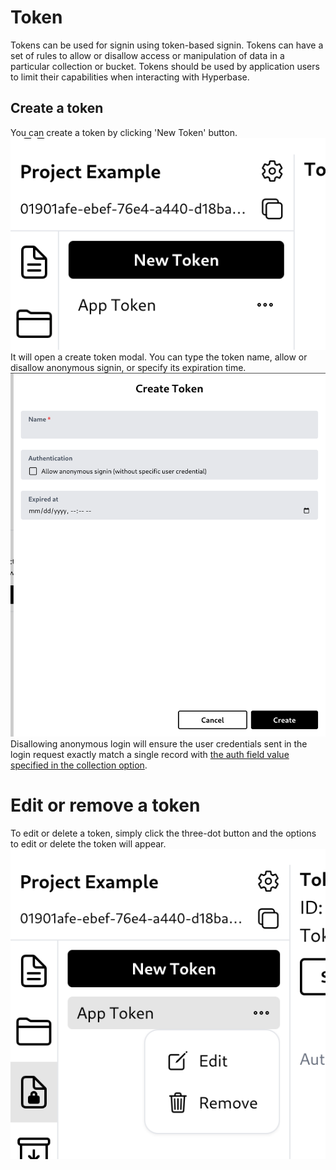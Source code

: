 # Token

Tokens can be used for signin using token-based signin. Tokens can have a set of rules to allow or disallow access or manipulation of data in a particular collection or bucket. Tokens should be used by application users to limit their capabilities when interacting with Hyperbase.

## Create a token

You can create a token by clicking 'New Token' button.\
![Button to create a token](_assets/token_create_button.png)\
It will open a create token modal. You can type the token name, allow or disallow anonymous signin, or specify its expiration time.\
![Create a token](_assets/token_create.png)\
Disallowing anonymous login will ensure the user credentials sent in the login request exactly match a single record with [the auth field value specified in the collection option](05_collection_schema.md#field-options).

# Edit or remove a token

To edit or delete a token, simply click the three-dot button and the options to edit or delete the token will appear.\
![Token option](_assets/token_menu.png)
